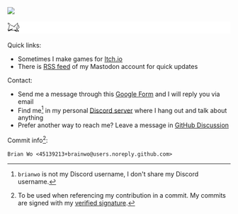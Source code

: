 ![](https://img.itch.zone/aW1nLzk0MTQ0NTIucG5n/original/fpRyRg.png)

![](./cat.gif)

Quick links:
- Sometimes I make games for [Itch.io](https://brianwo.itch.io/)
- There is [RSS feed](https://techhub.social/@brianwo.rss) of my Mastodon account for quick updates

Contact:
- Send me a message through this [Google Form](https://forms.gle/izWrmtUkqN92czHM7) and I will reply you via email
- Find me[^1] in my personal [Discord server](https://discord.gg/QR63QRZntK) where I hang out and talk about anything
- Prefer another way to reach me? Leave a message in [GitHub Discussion](https://github.com/brainwo/brainwo/discussions)

Commit info[^2]:
```
Brian Wo <45139213+brainwo@users.noreply.github.com>
```

[^1]: `brianwo` is not my Discord username, I don't share my Discord username.
[^2]: To be used when referencing my contribution in a commit. My commits are signed with my [verified signature](https://docs.github.com/assets/cb-17614/mw-1440/images/help/commits/verified-commit.webp).
